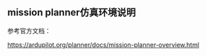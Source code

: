 ## mission planner仿真环境说明

参考官方文档：

https://ardupilot.org/planner/docs/mission-planner-overview.html



